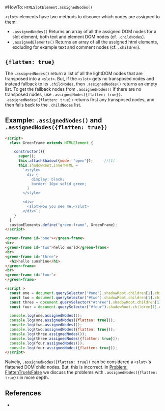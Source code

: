 #HowTo: `HTMLSlotElement.assignedNodes()`

`<slot>` elements have two methods to discover which nodes are assigned to them:

 * `.assignedNodes()` 
   Returns an array of all the assigned DOM nodes for a slot element, 
   both text and element DOM nodes (cf. `.childNodes`).
 * `.assignedElements()`
   Returns an array of all the assigned html elements, 
   excluding for example text and comment nodes (cf. `.children`).

## `{flatten: true}`

The `.assignedNodes()` return a list of all the lightDOM nodes that are transposed into a `<slot>`.
But, if the `<slot>` gets no transposed nodes and instead fallback to its `.childNodes`,
then `.assignedNodes()` returns an empty list. To get the fallback nodes from `.assignedNodes()` 
if there are no transposed nodes, use  `.assignedNodes({flatten: true})`. 
`.assignedNodes({flatten: true})` returns first any transposed nodes, and 
then falls back to the `.childNodes` list. 

## Example: `.assignedNodes()` and `.assignedNodes({flatten: true})`

```html
<script>
  class GreenFrame extends HTMLElement {

    constructor(){
      super();
      this.attachShadow({mode: "open"});     //[1]
      this.shadowRoot.innerHTML =
        `<style>
          div {
            display: block;
            border: 10px solid green;
          }
        </style>

        <div>
          <slot>Now you see me.</slot>
        </div>`;
    }
  }
  customElements.define("green-frame", GreenFrame);
</script>

<green-frame id="one"></green-frame>
<br>
<green-frame id="two">hello world</green-frame>
<br>
<green-frame id="three">
  <h1>hello sunshine</h1>
</green-frame>
<br>
<green-frame id="four">
</green-frame>

<script >
  const one = document.querySelector("#one").shadowRoot.children[1].children[0];
  const two = document.querySelector("#two").shadowRoot.children[1].children[0];
  const three = document.querySelector("#three").shadowRoot.children[1].children[0];
  const four = document.querySelector("#four").shadowRoot.children[1].children[0];

  console.log(one.assignedNodes());
  console.log(one.assignedNodes({flatten: true}));
  console.log(two.assignedNodes());
  console.log(two.assignedNodes({flatten: true}));
  console.log(three.assignedNodes());
  console.log(three.assignedNodes({flatten: true}));
  console.log(four.assignedNodes());
  console.log(four.assignedNodes({flatten: true}));
</script>
```

Naively, `.assignedNodes({flatten: true})` can be considered a `<slot>`'s flattened DOM child nodes. 
But, this is incorrect. In [Problem: FlattenTrueIsFalse](../chapter3_slot_matroska/5_Problem_FlattenTrueIsFalse)
we discuss the problems with `.assignedNodes({flatten: true})` in more depth.

## References

 * 
